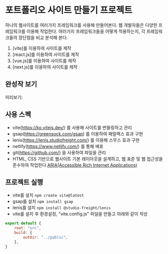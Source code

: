 # 포트폴리오 사이트 만들기 프로젝트

하나의 웹사이트를 여러가지 프레임워크를 사용해 만들어본다.
웹 개발자들은 다양한 프레임워크를 이용해 작업한다.
여러가지 프레임워크들을 어떻게 적용하는지, 각 프레임워크들의 장단점을 비교 분석해 본다.

1. [vite]를 이용하여 사이트를 제작
2. [react.js]를 이용하여 사이트를 제작
3. [vue.js]를 이용하여 사이트를 제작
4. [next.js]를 이용하여 사이트를 제작

## 완성작 보기
미리보기:

## 사용 스펙
- vite(https://ko.vitejs.dev/) 를 사용해 사이트를 번들링하고 관리
- gsap(https://greensock.com/gsap) 를 이용하여 패럴랙스 효과 구현
- lenis(https://lenis.studiofreight.com/) 를 이용해 스무스 효과 구현
- netlify(https://www.netlify.com/) 를 통해 배포
- git(https://github.com/) 을 사용하여 파일을 관리
- HTML, CSS 기반으로 웹사이트 기본 레이아웃을 설계하고, 웹 표준 및 웹 접근성을 준수하여 작업한다.[ARIA(Accessible Rich Internet Applications)](https://developer.mozilla.org/en-US/docs/Web/Accessibility/ARIA/Roles)

## 프로젝트 실행
- vite를 설치 `npm create vite@latest`
- gsap를 설치 `npm install gsap`
- lenis를 설치 `npm install @studio-freight/lenis`
- vite를 설치 후 환경설정, "vite.config.js" 파일을 만들고 아래와 같이 작성
```javascript
export default {
    root: "src",
    build: {
        outDir: "../public",
    },
}